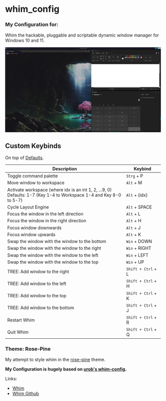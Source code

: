 # whim_config

### My Configuration for:

Whim the hackable, pluggable and scriptable dynamic window manager for Windows 10 and 11.

![Overlay](https://github.com/Skadusch/whim_config/blob/main/img/Screenshot.png)

## Custom Keybinds

On top of [Defaults](https://dalyisaac.github.io/Whim/docs/customize/commands.html).

| Description                                                                                                           | Keybind            |
| --------------------------------------------------------------------------------------------------------------------- | ------------------ |
| Toggle command palette                                                                                                | `Strg` + P         |
| Move window to workspace                                                                                              | `Alt` + M          |
| Activate workspace (where idx is an int 1, 2, ...9, 0)<br>Defaults: 1-7 (Key 1-4 to Workspace 1-4 and Key 8-0 to 5-7) | `Alt` + {idx}      |
| Cycle Layout Engine                                                                                                   | `Alt` + SPACE      |
| Focus the window in the left direction                                                                                | `Alt` + L          |
| Focus the window in the right direction                                                                               | `Alt` + H          |
| Focus window downwards                                                                                                | `Alt` + J          |
| Focus window upwards                                                                                                  | `Alt` + K          |
| Swap the window with the window to the bottom                                                                         | `Win` + DOWN       |
| Swap the window with the window to the right                                                                          | `Win` + RIGHT      |
| Swap the window with the window to the left                                                                           | `Win` + LEFT       |
| Swap the window with the window to the top                                                                            | `Win` + UP         |
| TREE: Add window to the right                                                                                         | `Shift + Ctrl` + L |
| TREE: Add window to the left                                                                                          | `Shift + Ctrl` + H |
| TREE: Add window to the top                                                                                           | `Shift + Ctrl` + K |
| TREE: Add window to the bottom                                                                                        | `Shift + Ctrl` + J |
| Restart Whim                                                                                                          | `Shift + Ctrl` + R |
| Quit Whim                                                                                                             | `Shift + Ctrl` + Q |

### Theme: Rose-Pine

My attempt to style whim in the [rose-pine](https://rosepinetheme.com/) theme.

**My Configuration is hugely based on [urob's whim-config](https://github.com/urob/whim-config/tree/main).**

Links:

- [Whim](https://dalyisaac.github.io/Whim/index.html)
- [Whim Github](https://github.com/dalyIsaac/Whim)
